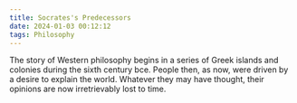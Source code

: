 ```yaml
---
title: Socrates's Predecessors
date: 2024-01-03 00:12:12
tags: Philosophy
---
```


The story of Western philosophy begins in a series of Greek islands and colonies during the sixth century bce. People then, as now, were driven by a desire to explain the world. Whatever they may have thought, their opinions are now irretrievably lost to time.
